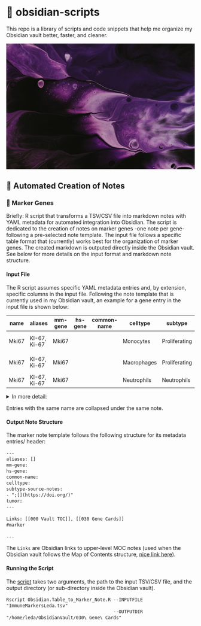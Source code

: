 # 💎 obsidian-scripts

This repo is a library of scripts and code snippets that help me organize my Obsidian vault better, faster, and cleaner.

![Obsidian](/aes/obsidian-unsplash.jpg)

## 🤖 Automated Creation of Notes

### 🧬 Marker Genes

Briefly: R script that transforms a TSV/CSV file into markdown notes with YAML metadata for automated integration into Obsidian. The script is dedicated to the creation of notes on marker genes -one note per gene- following a pre-selected note template. The input file follows a specific table format that (currently) works best for the organization of marker genes. The created markdown is outputed directly inside the Obsidian vault. See below for more details on the input format and markdown note structure.

#### Input File

The R script assumes specific YAML metadata entries and, by extension, specific columns in the input file. Following the note template that is currently used in my Obsidian vault, an example for a gene entry in the input file is shown below:

| name	| aliases	| mm-gene	|	hs-gene	|	common-name	|	celltype	|	subtype	|	source	|	notes	|	tumor	|	main-body	|	update	|
|---| --- | --- | --- | --- | --- | --- | --- | --- | --- | --- | --- |
| Mki67 | KI-67, Ki-67 | Mki67	|		|		| Monocytes	|	Proliferating	|	[Molgora (2020)](https://doi.org/10.1016/j.cell.2020.07.013)	|	[[Molgora-Cell-2020]]		|	TRUE	|
| Mki67 | KI-67, Ki-67 | Mki67	|		|	  |	Macrophages	|	Proliferating	|	[Molgora (2020)](https://doi.org/10.1016/j.cell.2020.07.013)	|	[[Molgora-Cell-2020]]		|	TRUE	|
| Mki67 | KI-67, Ki-67 | Mki67	|		| 	|	Neutrophils	|	Neutrophils	|	[PanglaoDB](https://panglaodb.se/search.html?query=%22MKI67%22&species=2&tumor=0&nonadult=0)|	|		TRUE	|

<details>
<summary>In more detail:</summary>
  
| Input file column | Details |
| --- | --- |
| name | name of Obsidian note |
| aliases | alternative names to facilitate connections between Obsidian notes |
| mm-gene | Mus musculus gene name |
| hs-gene | Homo sapiens gene name |
| common-name | other, commonly used gene names |
| celltype | cell type classification |
| subtype | cell type sub-type classification |
| source | markdown-format link leading to the publication or source that reported the celltype and subtype classification |
| notes | Obsidian link to related Obsidian note, e.g. link to the note dedicated to the source |
| tumor | related tumor type |
| main-body | text to be written in the note's main body |
| update | binary, whether to update the note inside the obsidian vault; if TRUE, existing note will be overwritten |
  
</details>

Entries with the same name are collapsed under the same note.

#### Output Note Structure

The marker note template follows the following structure for its metadata entries/ header:

```
---
aliases: []
mm-gene:
hs-gene:
common-name:
celltype:
subtype-source-notes: 
- ";[](https://doi.org/)"
tumor:
---

Links: [[000 Vault TOC]], [[030 Gene Cards]]
#marker

---
```

The `Links` are Obsidian links to upper-level MOC notes (used when the Obsidian vault follows the Map of Contents structure, [nice link here](https://forum.obsidian.md/t/a-case-for-mocs/2418)).

#### Running the Script

The [script](src/Obsidian.Table_to_Marker_Note.R) takes two arguments, the path to the input TSV/CSV file, and the output directory (or sub-directory inside the Obsidian vault).

```
Rscript Obsidian.Table_to_Marker_Note.R --INPUTFILE "ImmuneMarkersLeda.tsv"
                                        --OUTPUTDIR "/home/leda/ObsidianVault/030\ Gene\ Cards"
```

